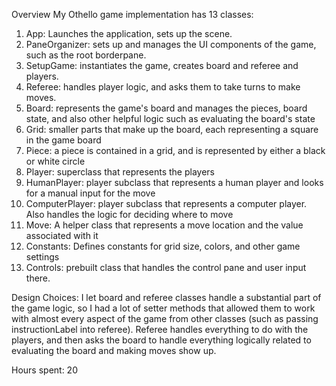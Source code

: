 Overview
My Othello game implementation has 13 classes:
1. App: Launches the application, sets up the scene.
2. PaneOrganizer: sets up and manages the UI components of the game, such as the root borderpane.
3. SetupGame: instantiates the game, creates board and referee and players.
4. Referee: handles player logic, and asks them to take turns to make moves. 
5. Board: represents the game's board and manages the pieces, board state, and also other helpful logic such as
evaluating the board's state
6. Grid: smaller parts that make up the board, each representing a square in the game board
7. Piece: a piece is contained in a grid, and is represented by either a black or white circle
8. Player: superclass that represents the players
9. HumanPlayer: player subclass that represents a human player and looks for a manual input for the move
10. ComputerPlayer: player subclass that represents a computer player. Also handles the logic for deciding where
to move
11. Move: A helper class that represents a move location and the value associated with it
12. Constants: Defines constants for grid size, colors, and other game settings
13. Controls: prebuilt class that handles the control pane and user input there.

Design Choices:
I let board and referee classes handle a substantial part of the game logic, so I had a lot of setter methods that 
allowed them to work with almost every aspect of the game from other classes (such as passing instructionLabel into 
referee). Referee handles everything to do with the players, and then asks the board to handle everything logically 
related to evaluating the board and making moves show up.

Hours spent:
20